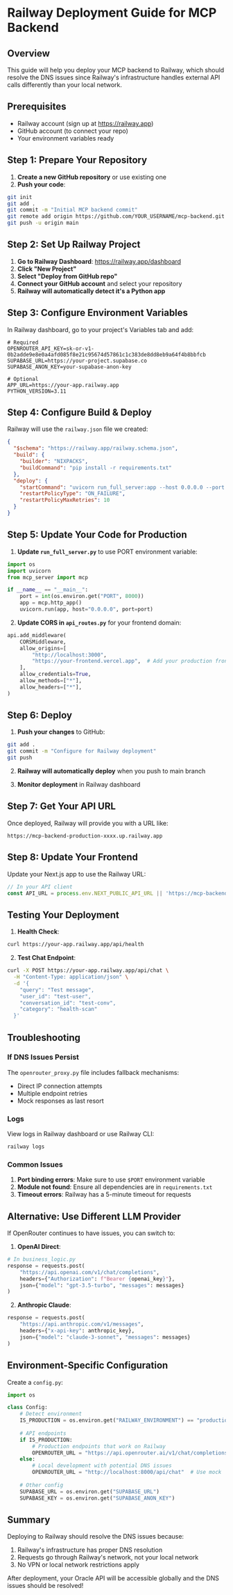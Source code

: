 # Railway Deployment Guide for MCP Backend

## Overview
This guide will help you deploy your MCP backend to Railway, which should resolve the DNS issues since Railway's infrastructure handles external API calls differently than your local network.

## Prerequisites
- Railway account (sign up at https://railway.app)
- GitHub account (to connect your repo)
- Your environment variables ready

## Step 1: Prepare Your Repository

1. **Create a new GitHub repository** or use existing one
2. **Push your code**:
```bash
git init
git add .
git commit -m "Initial MCP backend commit"
git remote add origin https://github.com/YOUR_USERNAME/mcp-backend.git
git push -u origin main
```

## Step 2: Set Up Railway Project

1. **Go to Railway Dashboard**: https://railway.app/dashboard
2. **Click "New Project"**
3. **Select "Deploy from GitHub repo"**
4. **Connect your GitHub account** and select your repository
5. **Railway will automatically detect it's a Python app**

## Step 3: Configure Environment Variables

In Railway dashboard, go to your project's Variables tab and add:

```env
# Required
OPENROUTER_API_KEY=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
SUPABASE_URL=https://your-project.supabase.co
SUPABASE_ANON_KEY=your-supabase-anon-key

# Optional
APP_URL=https://your-app.railway.app
PYTHON_VERSION=3.11
```

## Step 4: Configure Build & Deploy

Railway will use the `railway.json` file we created:

```json
{
  "$schema": "https://railway.app/railway.schema.json",
  "build": {
    "builder": "NIXPACKS",
    "buildCommand": "pip install -r requirements.txt"
  },
  "deploy": {
    "startCommand": "uvicorn run_full_server:app --host 0.0.0.0 --port $PORT",
    "restartPolicyType": "ON_FAILURE",
    "restartPolicyMaxRetries": 10
  }
}
```

## Step 5: Update Your Code for Production

1. **Update `run_full_server.py`** to use PORT environment variable:

```python
import os
import uvicorn
from mcp_server import mcp

if __name__ == "__main__":
    port = int(os.environ.get("PORT", 8000))
    app = mcp.http_app()
    uvicorn.run(app, host="0.0.0.0", port=port)
```

2. **Update CORS in `api_routes.py`** for your frontend domain:

```python
api.add_middleware(
    CORSMiddleware,
    allow_origins=[
        "http://localhost:3000",
        "https://your-frontend.vercel.app",  # Add your production frontend
    ],
    allow_credentials=True,
    allow_methods=["*"],
    allow_headers=["*"],
)
```

## Step 6: Deploy

1. **Push your changes** to GitHub:
```bash
git add .
git commit -m "Configure for Railway deployment"
git push
```

2. **Railway will automatically deploy** when you push to main branch

3. **Monitor deployment** in Railway dashboard

## Step 7: Get Your API URL

Once deployed, Railway will provide you with a URL like:
```
https://mcp-backend-production-xxxx.up.railway.app
```

## Step 8: Update Your Frontend

Update your Next.js app to use the Railway URL:

```typescript
// In your API client
const API_URL = process.env.NEXT_PUBLIC_API_URL || 'https://mcp-backend-production-xxxx.up.railway.app/api';
```

## Testing Your Deployment

1. **Health Check**:
```bash
curl https://your-app.railway.app/api/health
```

2. **Test Chat Endpoint**:
```bash
curl -X POST https://your-app.railway.app/api/chat \
  -H "Content-Type: application/json" \
  -d '{
    "query": "Test message",
    "user_id": "test-user",
    "conversation_id": "test-conv",
    "category": "health-scan"
  }'
```

## Troubleshooting

### If DNS Issues Persist
The `openrouter_proxy.py` file includes fallback mechanisms:
- Direct IP connection attempts
- Multiple endpoint retries
- Mock responses as last resort

### Logs
View logs in Railway dashboard or use Railway CLI:
```bash
railway logs
```

### Common Issues

1. **Port binding errors**: Make sure to use `$PORT` environment variable
2. **Module not found**: Ensure all dependencies are in `requirements.txt`
3. **Timeout errors**: Railway has a 5-minute timeout for requests

## Alternative: Use Different LLM Provider

If OpenRouter continues to have issues, you can switch to:

1. **OpenAI Direct**:
```python
# In business_logic.py
response = requests.post(
    "https://api.openai.com/v1/chat/completions",
    headers={"Authorization": f"Bearer {openai_key}"},
    json={"model": "gpt-3.5-turbo", "messages": messages}
)
```

2. **Anthropic Claude**:
```python
response = requests.post(
    "https://api.anthropic.com/v1/messages",
    headers={"x-api-key": anthropic_key},
    json={"model": "claude-3-sonnet", "messages": messages}
)
```

## Environment-Specific Configuration

Create a `config.py`:

```python
import os

class Config:
    # Detect environment
    IS_PRODUCTION = os.environ.get("RAILWAY_ENVIRONMENT") == "production"
    
    # API endpoints
    if IS_PRODUCTION:
        # Production endpoints that work on Railway
        OPENROUTER_URL = "https://api.openrouter.ai/v1/chat/completions"
    else:
        # Local development with potential DNS issues
        OPENROUTER_URL = "http://localhost:8000/api/chat"  # Use mock
    
    # Other config
    SUPABASE_URL = os.environ.get("SUPABASE_URL")
    SUPABASE_KEY = os.environ.get("SUPABASE_ANON_KEY")
```

## Summary

Deploying to Railway should resolve the DNS issues because:
1. Railway's infrastructure has proper DNS resolution
2. Requests go through Railway's network, not your local network
3. No VPN or local network restrictions apply

After deployment, your Oracle API will be accessible globally and the DNS issues should be resolved!
